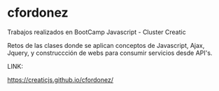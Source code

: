 # cfordonez
Trabajos realizados en BootCamp Javascript - Cluster Creatic

Retos de las clases donde se aplican conceptos de Javascript, Ajax, Jquery, y construccción de webs 
para consumir servicios desde API's.

LINK:

https://creaticjs.github.io/cfordonez/



